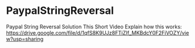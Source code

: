 # PaypalStringReversal
Paypal String Reversal Solution
This Short Video Explain how this works: https://drive.google.com/file/d/1qfS8K9UJz8FTiZIf_MKBdcY0F2FiVOZY/view?usp=sharing
